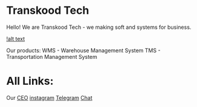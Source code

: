 # Transkood Tech
Hello! We are Transkood Tech - we making soft and systems for business.

[!alt text](https://im0-tub-ru.yandex.net/i?id=7ec896cbc51660a798d13940f474fcf1-sr&n=13)

Our products:
WMS - Warehouse Management System
TMS - Transportation Management System

# All Links:
Our [CEO](https://github.com/svpra)
[instagram](https://instagram.com/transkood.tech)
[Telegram](https://t.me/transkoodtech)
[Chat](https://t.me/transkood_chat)
